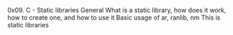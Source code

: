 0x09. C - Static libraries
General
What is a static library, how does it work, how to create one, and how to use it
Basic usage of ar, ranlib, nm
This is static libraries
